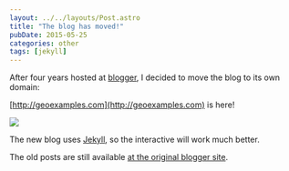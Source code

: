```yaml
---
layout: ../../layouts/Post.astro
title: "The blog has moved!"
pubDate: 2015-05-25
categories: other
tags: [jekyll]
---
```


After four years hosted at [blogger](geoexamples.blogger.com), I decided to move the blog to its own domain:

[http://geoexamples.com](http://geoexamples.com) is here!

<img src="{{ site.baseurl }}/images/other/IMG_0987.jpg"/>

The new blog uses [Jekyll](http://jekyllrb.com/), so the interactive will work much better.

The old posts are still available [at the original blogger site](http://geoexamples.blogspot.com.es/).
